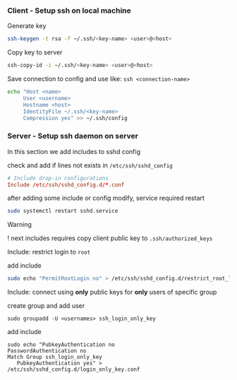 ### Client - Setup ssh on local machine

Generate key
```sh
ssh-keygen -t rsa -f ~/.ssh/<key-name> <user>@<host>
```

Copy key to server
```sh
ssh-copy-id -i ~/.ssh/<key-name> <user>@<host>
```

Save connection to config and use like: `ssh <connection-name>`
```sh
echo "Host <name>
     User <username>
     Hostname <host>
     IdentityFile ~/.ssh/<key-name>
     Compression yes" >> ~/.ssh/config
```

### Server - Setup ssh daemon on server

In this section we add includes to sshd config 

check and add if lines not exists in `/etc/ssh/sshd_config`
```conf
# Include drop-in configurations
Include /etc/ssh/sshd_config.d/*.conf
```
after adding some include or config modify, service required restart
```sh
sudo systemctl restart sshd.service
```

> [!WARNING]
! next includes requires copy client public key to `.ssh/authorized_keys`

Include: restrict login to `root`

add include
```sh
sudo echo "PermitRootLogin no" > /etc/ssh/sshd_config.d/restrict_root_login.conf
```

Include: connect using **only** public keys for **only** users of specific group

create group and add user
```ssh
sudo groupadd -U <usernames> ssh_login_only_key
```

add include
```config
sudo echo "PubkeyAuthentication no
PasswordAuthentication no
Match Group ssh_login_only_key
   PubkeyAuthentication yes" > /etc/ssh/sshd_config.d/login_only_key.conf
```
